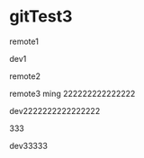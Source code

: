 # gitTest3
remote1

dev1

remote2

remote3
ming 222222222222222

dev2222222222222222


333



dev33333